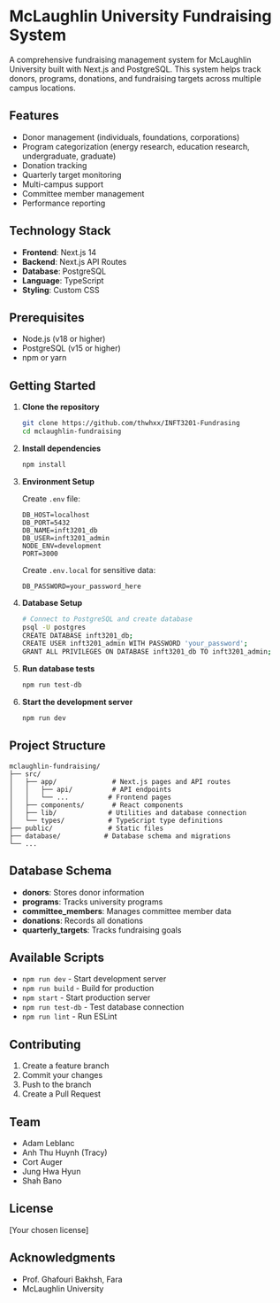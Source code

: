 # McLaughlin University Fundraising System

A comprehensive fundraising management system for McLaughlin University built with Next.js and PostgreSQL. This system helps track donors, programs, donations, and fundraising targets across multiple campus locations.

## Features

- Donor management (individuals, foundations, corporations)
- Program categorization (energy research, education research, undergraduate, graduate)
- Donation tracking
- Quarterly target monitoring
- Multi-campus support
- Committee member management
- Performance reporting

## Technology Stack

- **Frontend**: Next.js 14
- **Backend**: Next.js API Routes
- **Database**: PostgreSQL
- **Language**: TypeScript
- **Styling**: Custom CSS

## Prerequisites

- Node.js (v18 or higher)
- PostgreSQL (v15 or higher)
- npm or yarn

## Getting Started

1. **Clone the repository**

   ```bash
   git clone https://github.com/thwhxx/INFT3201-Fundrasing
   cd mclaughlin-fundraising
   ```

2. **Install dependencies**

   ```bash
   npm install
   ```

3. **Environment Setup**

   Create `.env` file:

   ```env
   DB_HOST=localhost
   DB_PORT=5432
   DB_NAME=inft3201_db
   DB_USER=inft3201_admin
   NODE_ENV=development
   PORT=3000
   ```

   Create `.env.local` for sensitive data:

   ```env
   DB_PASSWORD=your_password_here
   ```

4. **Database Setup**

   ```bash
   # Connect to PostgreSQL and create database
   psql -U postgres
   CREATE DATABASE inft3201_db;
   CREATE USER inft3201_admin WITH PASSWORD 'your_password';
   GRANT ALL PRIVILEGES ON DATABASE inft3201_db TO inft3201_admin;
   ```

5. **Run database tests**

   ```bash
   npm run test-db
   ```

6. **Start the development server**
   ```bash
   npm run dev
   ```

## Project Structure

```
mclaughlin-fundraising/
├── src/
│   ├── app/              # Next.js pages and API routes
│   │   ├── api/          # API endpoints
│   │   └── ...          # Frontend pages
│   ├── components/       # React components
│   ├── lib/             # Utilities and database connection
│   └── types/           # TypeScript type definitions
├── public/              # Static files
├── database/           # Database schema and migrations
└── ...
```

## Database Schema

- **donors**: Stores donor information
- **programs**: Tracks university programs
- **committee_members**: Manages committee member data
- **donations**: Records all donations
- **quarterly_targets**: Tracks fundraising goals

## Available Scripts

- `npm run dev` - Start development server
- `npm run build` - Build for production
- `npm start` - Start production server
- `npm run test-db` - Test database connection
- `npm run lint` - Run ESLint

## Contributing

1. Create a feature branch
2. Commit your changes
3. Push to the branch
4. Create a Pull Request

## Team

- Adam Leblanc
- Anh Thu Huynh (Tracy)
- Cort Auger
- Jung Hwa Hyun
- Shah Bano

## License

[Your chosen license]

## Acknowledgments

- Prof. Ghafouri Bakhsh, Fara
- McLaughlin University
